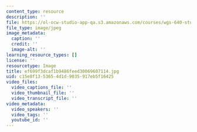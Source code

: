 ```yaml
---
content_type: resource
description: ''
file: https://ol-ocw-studio-app-qa.s3.amazonaws.com/courses/wgs-640-studies-in-womens-life-narratives-interrogating-marriage-case-studies-in-american-law-and-culture-fall-2007/ef699f3dcaf1b9486feed30069607114.jpg
file_type: image/jpeg
image_metadata:
  caption: ''
  credit: ''
  image-alt: ''
learning_resource_types: []
license: ''
resourcetype: Image
title: ef699f3dcaf1b9486feed30069607114.jpg
uid: c15e8f13-5365-4d1d-9035-917eb5f16425
video_files:
  video_captions_file: ''
  video_thumbnail_file: ''
  video_transcript_file: ''
video_metadata:
  video_speakers: ''
  video_tags: ''
  youtube_id: ''
---
```

